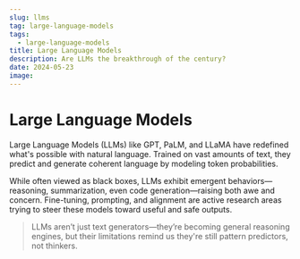 ```yaml
---
slug: llms
tag: large-language-models
tags:
  - large-language-models
title: Large Language Models
description: Are LLMs the breakthrough of the century?
date: 2024-05-23
image:
---
```

# Large Language Models

Large Language Models (LLMs) like GPT, PaLM, and LLaMA have redefined what's possible with natural language. Trained on vast amounts of text, they predict and generate coherent language by modeling token probabilities.

While often viewed as black boxes, LLMs exhibit emergent behaviors—reasoning, summarization, even code generation—raising both awe and concern. Fine-tuning, prompting, and alignment are active research areas trying to steer these models toward useful and safe outputs.

> LLMs aren’t just text generators—they’re becoming general reasoning engines, but their limitations remind us they're still pattern predictors, not thinkers.